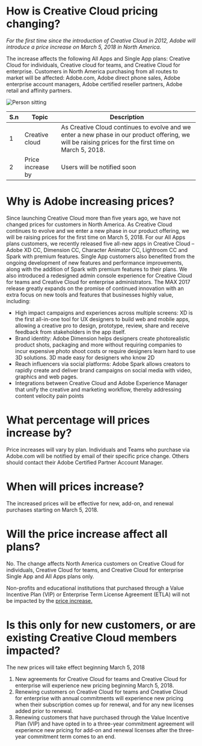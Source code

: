 # How is Creative Cloud pricing changing?

_For the first time since the introduction of Creative Cloud in 2012, Adobe will introduce a price increase on March 5, 2018 in North America._

The increase affects the following All Apps and Single App plans: Creative Cloud for individuals, Creative cloud for teams, and Creative Cloud for enterprise. Customers in North America purchasing from all routes to market will be affected: Adobe.com, Adobe direct phone sales, Adobe enterprise account managers, Adobe certified reseller partners, Adobe retail and affinity partners.

![Person sitting](https://images.freeimages.com/images/large-previews/db4/disturbing-water-1180557.jpg)

| S.n | Topic | Description |
| --- | --- | --- |
| 1 | Creative cloud | As Creative Cloud continues to evolve and we enter a new phase in our product offering, we will be raising prices for the first time on March 5, 2018. |
| 2 | Price increase by | Users will be notified soon |

# **Why is Adobe increasing prices?**

Since launching Creative Cloud more than five years ago, we have not changed prices for customers in North America. As Creative Cloud continues to evolve and we enter a new phase in our product offering, we will be raising prices for the first time on March 5, 2018. For our All Apps plans customers, we recently released five all-new apps in Creative Cloud – Adobe XD CC, Dimension CC, Character Animator CC, Lightroom CC and Spark with premium features. Single App customers also benefited from the ongoing development of new features and performance improvements, along with the addition of Spark with premium features to their plans. We also introduced a redesigned admin console experience for Creative Cloud for teams and Creative Cloud for enterprise administrators. The MAX 2017 release greatly expands on the promise of continued innovation with an extra focus on new tools and features that businesses highly value, including:

- High impact campaigns and experiences across multiple screens: XD is the first all-in-one tool for UX designers to build web and mobile apps, allowing a creative pro to design, prototype, review, share and receive feedback from stakeholders in the app itself.
- Brand identity: Adobe Dimension helps designers create photorealistic product shots, packaging and more without requiring companies to incur expensive photo shoot costs or require designers learn hard to use 3D solutions. 3D made easy for designers who know 2D
- Reach influencers via social platforms: Adobe Spark allows creators to rapidly create and deliver brand campaigns on social media with video, graphics and web pages.
- Integrations between Creative Cloud and Adobe Experience Manager that unify the creative and marketing workflow, thereby addressing content velocity pain points

# What percentage will prices increase by?

Price increases will vary by plan. Individuals and Teams who purchase via Adobe.com will be notified by email of their specific price change. Others should contact their Adobe Certified Partner Account Manager.

# When will prices increase?

The increased prices will be effective for new, add-on, and renewal purchases starting on March 5, 2018.

# Will the price increase affect all plans?

No. The change affects North America customers on Creative Cloud for individuals, Creative Cloud for teams, and Creative Cloud for enterprise Single App and All Apps plans only.

Non-profits and educational institutions that purchased through a Value Incentive Plan (VIP) or Enterprise Term License Agreement (ETLA) will not be impacted by the [price increase.](https://helpx.adobe.com/support.html)

# Is this only for new customers, or are existing Creative Cloud members impacted?

The new prices will take effect beginning March 5, 2018

1. New agreements for Creative Cloud for teams and Creative Cloud for enterprise will experience new pricing beginning March 5, 2018.
2. Renewing customers on Creative Cloud for teams and Creative Cloud for enterprise with annual commitments will experience new pricing when their subscription comes up for renewal, and for any new licenses added prior to renewal.
3. Renewing customers that have purchased through the Value Incentive Plan (VIP) and have opted in to a three-year commitment agreement will experience new pricing for add-on and renewal licenses after the three-year commitment term comes to an end.